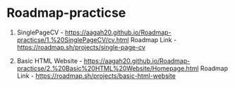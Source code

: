 # Roadmap-practicse


1. SinglePageCV - https://aagah20.github.io/Roadmap-practicse/1.%20SinglePageCV/cv.html
Roadmap Link - https://roadmap.sh/projects/single-page-cv

2. Basic HTML Website - https://aagah20.github.io/Roadmap-practicse/2.%20Basic%20HTML%20Website/Homepage.html
Roadmap Link - https://roadmap.sh/projects/basic-html-website
